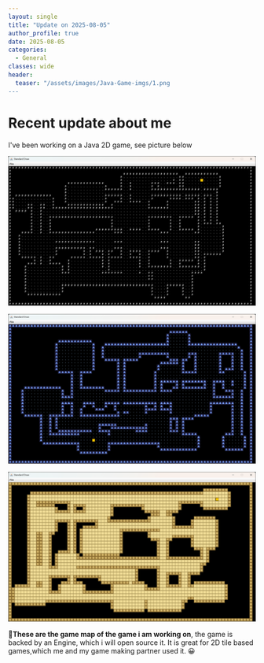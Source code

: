 ```yaml
---
layout: single
title: "Update on 2025-08-05"
author_profile: true
date: 2025-08-05
categories:
  - General
classes: wide
header:
  teaser: "/assets/images/Java-Game-imgs/1.png
---
```


# Recent update about me

I've been working on a Java 2D game, see picture below

![Screenshot of my Java 2D game](/assets/images/Java-Game-imgs/1.png)

![Screenshot of my Java 2D game](/assets/images/Java-Game-imgs/2.png)

![Screenshot of my Java 2D game](/assets/images/Java-Game-imgs/3.png)

🚀**These are the game map of the game i am working on**, the game is backed by an Engine, which i will open source it. It is great for 2D tile based games,which me and my game making partner used it. 😀